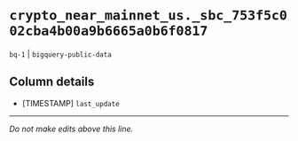 # `crypto_near_mainnet_us._sbc_753f5c002cba4b00a9b6665a0b6f0817`
`bq-1` | `bigquery-public-data`

## Column details
* [TIMESTAMP] `last_update`

-------------------------------------------------------------------------------
*Do not make edits above this line.*
